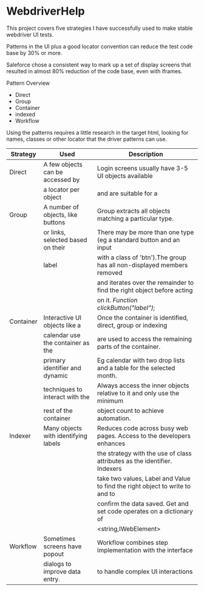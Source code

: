 # WebdriverHelp

This project covers five strategies I have successfully used to make stable webdriver UI tests.

Patterns in the UI plus a good locator convention can reduce the test code base by 30% or more.

Saleforce chose a consistent way to mark up a set of display screens that resulted in almost 80% reduction of the code base, even with iframes.

Pattern Overview
* Direct
* Group
* Container
* indexed
* Workflow

Using the patterns requires a little research in the target html, looking for names, classes or other locator that the driver patterns can use.

|Strategy   |	Used	                               |Description
| --- | --- | ---
|Direct	    | A few objects can be accessed by     | Login screens usually have 3-5 UI objects available
|           | a locator per object	               | and are suitable for a |direct strategy approach.
|Group      |	A number of objects, like buttons    | Group extracts all objects matching a particular type.
|           | or links, selected based on their    | There may be more than one type (eg a standard button and an input 
|           | label                                | with a class of 'btn').The group has all non-displayed members removed
|           | 	                                   | and iterates over the remainder to find  the right object before acting
|           |                                      | on it. *Function clickButton("label");*
|Container  |	Interactive UI objects like a        | Once the container is identified, direct, group or indexing
|           | calendar use the container as the    | are used to access the remaining parts of the container.
|           | primary identifier and dynamic       | Eg calendar with two drop lists and a table for the selected month. 
|           | techniques to interact with the      | Always access the inner objects relative to it and only use the minimum 
|           | rest of the container	               | object count to achieve automation.
|Indexer	  | Many objects with identifying labels | Reduces code across busy web pages. Access to the developers enhances
|           |                                      | the strategy with the use of class attributes as the identifier. Indexers
|           |                                      | take two values, Label and Value to find the right object to write to and to
|           |                                      | confirm the data saved. Get and set code operates on a dictionary of 
|           |                                      | <string,IWebElement> 
|Workflow	  | Sometimes screens have popout        | Workflow combines step implementation with the interface
|           | dialogs to improve data entry. 	     | to handle complex UI interactions
